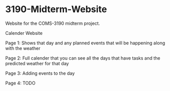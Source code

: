 # 3190-Midterm-Website
Website for the COMS-3190 midterm project.

Calender Website

Page 1:
Shows that day and any planned events that will be happening along with the weather

Page 2:
Full calender that you can see all the days that have tasks and the predicted weather for that day

Page 3:
Adding events to the day

Page 4:
TODO
